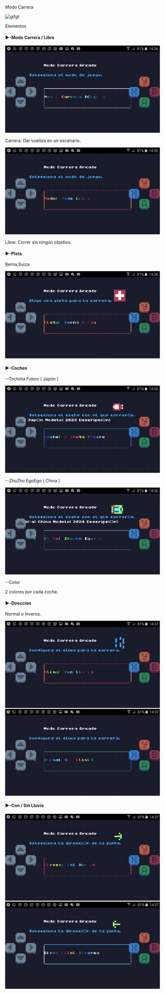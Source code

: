 Modo Carrera

![gifgt](./Imagenes/modocarrera.gif)

Elementos

#### ▶️-Modo Carrera / Libre

![gt01](./Imagenes/gt01.png)

Carrera: Dar vueltas en un escenario.

![gt02](./Imagenes/gt02.png)

Libre: Correr sin ningún objetivo.

#### ▶️-Pista

Berna,Suiza

![gtb01](./Imagenes/gtb01.png)

#### ▶️-Coches

--Tochota Fulero ( Japón )

![gtc01](./Imagenes/gtc01.png)

--ZhoZho EgoEgo ( China )

![gtc02](./Imagenes/gtc02.png)

--Color

2 colores por cada coche.

#### ▶️-Direccion

Normal o Inversa.

![gtd01](./Imagenes/gtd1.png)
![gtd02](./Imagenes/gtd2.png)

#### ▶️-Con / Sin Lluvia

![gte01](./Imagenes/gte1.png)
![gte02](./Imagenes/gte2.png)
